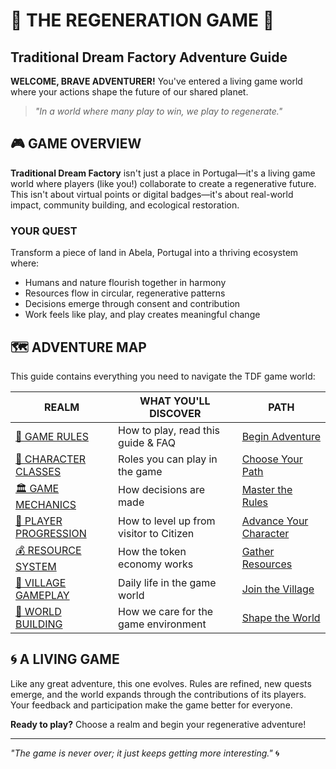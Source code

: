 # 🌱 THE REGENERATION GAME 🌱
## Traditional Dream Factory Adventure Guide

**WELCOME, BRAVE ADVENTURER!** You've entered a living game world where your actions shape the future of our shared planet.

> *"In a world where many play to win, we play to regenerate."*

## 🎮 GAME OVERVIEW

**Traditional Dream Factory** isn't just a place in Portugal—it's a living game world where players (like you!) collaborate to create a regenerative future. This isn't about virtual points or digital badges—it's about real-world impact, community building, and ecological restoration.

### YOUR QUEST

Transform a piece of land in Abela, Portugal into a thriving ecosystem where:
- Humans and nature flourish together in harmony
- Resources flow in circular, regenerative patterns
- Decisions emerge through consent and contribution
- Work feels like play, and play creates meaningful change

## 🗺️ ADVENTURE MAP

This guide contains everything you need to navigate the TDF game world:

| REALM | WHAT YOU'LL DISCOVER | PATH |
|-------------|------------------|------|
| [📜 GAME RULES](01_introduction/) | How to play, read this guide & FAQ | [Begin Adventure](01_introduction/) |
| [👥 CHARACTER CLASSES](02_roles-and-stakeholders/) | Roles you can play in the game | [Choose Your Path](02_roles-and-stakeholders/) |
| [🏛️ GAME MECHANICS](03_governance/) | How decisions are made | [Master the Rules](03_governance/) |
| [🐑 PLAYER PROGRESSION](04_citizenship/) | How to level up from visitor to Citizen | [Advance Your Character](04_citizenship/) |
| [💰 RESOURCE SYSTEM](05_token-economy/) | How the token economy works | [Gather Resources](05_token-economy/) |
| [🏡 VILLAGE GAMEPLAY](06_community-living/) | Daily life in the game world | [Join the Village](06_community-living/) |
| [🌳 WORLD BUILDING](07_land-stewardship/) | How we care for the game environment | [Shape the World](07_land-stewardship/) |

## 🌀 A LIVING GAME

Like any great adventure, this one evolves. Rules are refined, new quests emerge, and the world expands through the contributions of its players. Your feedback and participation make the game better for everyone.

**Ready to play?** Choose a realm and begin your regenerative adventure!

---

*"The game is never over; it just keeps getting more interesting."* 🌀
